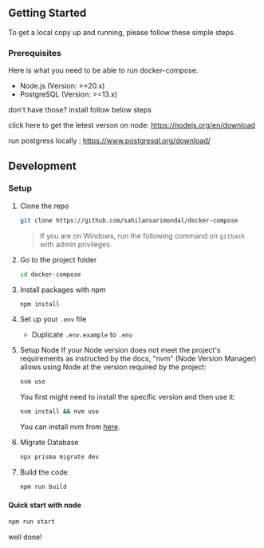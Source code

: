 <!-- GETTING STARTED -->

## Getting Started

To get a local copy up and running, please follow these simple steps.

### Prerequisites

Here is what you need to be able to run docker-compose.

- Node.js (Version: >=20.x)
- PostgreSQL (Version: >=13.x)

don't have those? install follow below steps

click here to get the letest verson on node: https://nodejs.org/en/download

run postgress locally : https://www.postgresql.org/download/

## Development

### Setup

1. Clone the repo

   ```sh
   git clone https://github.com/sahilansarimondal/docker-compose
   ```

   > If you are on Windows, run the following command on `gitbash` with admin privileges

2. Go to the project folder

   ```sh
   cd docker-compose
   ```

3. Install packages with npm

   ```sh
   npm install
   ```

4. Set up your `.env` file

   - Duplicate `.env.example` to `.env`

5. Setup Node
   If your Node version does not meet the project's requirements as instructed by the docs, "nvm" (Node Version Manager) allows using Node at the version required by the project:

   ```sh
   nvm use
   ```

   You first might need to install the specific version and then use it:

   ```sh
   nvm install && nvm use
   ```

   You can install nvm from [here](https://github.com/nvm-sh/nvm).

6. Migrate Database

   ```sh
   npx prisma migrate dev
   ```

7. Build the code

   ```sh
   npm run build
   ```

#### Quick start with node

```sh
npm run start
```

well done!
